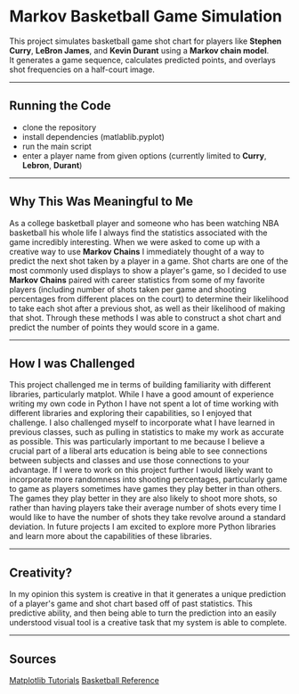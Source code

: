 # Markov Basketball Game Simulation

This project simulates basketball game shot chart for players like **Stephen Curry**, **LeBron James**, and **Kevin Durant** using a **Markov chain model**.  
It generates a game sequence, calculates predicted points, and overlays shot frequencies on a half-court image.

---

## Running the Code
- clone the repository
- install dependencies (matlablib.pyplot)
- run the main script
- enter a player name from given options (currently limited to **Curry**, **Lebron**, **Durant**)

---

## Why This Was Meaningful to Me

As a college basketball player and someone who has been watching NBA basketball his whole life I always find the statistics associated with the game incredibly interesting.
When we were asked to come up with a creative way to use **Markov Chains** I immediately thought of a way to predict the next shot taken by a player in a game. Shot charts 
are one of the most commonly used displays to show a player's game, so I decided to use **Markov Chains** paired with career statistics from some of my favorite players 
(including number of shots taken per game and shooting percentages from different places on the court) to determine their likelihood to take each shot after a previous shot,
as well as their likelihood of making that shot. Through these methods I was able to construct a shot chart and predict the number of points they would score in a game.

---

## How I was Challenged

This project challenged me in terms of building familiarity with different libraries, particularly matplot. While I have a good amount of experience writing my own code
in Python I have not spent a lot of time working with different libraries and exploring their capabilities, so I enjoyed that challenge. I also challenged myself to 
incorporate what I have learned in previous classes, such as pulling in statistics to make my work as accurate as possible. This was particularly important to me because 
I believe a crucial part of a liberal arts education is being able to see connections between subjects and classes and use those connections to your advantage. If I were 
to work on this project further I would likely want to incorporate more randomness into shooting percentages, particularly game to game as players sometimes have games they
play better in than others. The games they play better in they are also likely to shoot more shots, so rather than having players take their average number of shots every 
time I would like to have the number of shots they take revolve around a standard deviation. In future projects I am excited to explore more Python libraries and learn more
about the capabilities of these libraries.

---

## Creativity?

In my opinion this system is creative in that it generates a unique prediction of a player's game and shot chart based off of past statistics. This predictive ability, and then being able to turn the prediction into an easily understood visual tool is a creative task that my system is able to complete.

---

## Sources

[Matplotlib Tutorials](https://matplotlib.org/stable/tutorials/images.html#sphx-glr-tutorials-images-py)
[Basketball Reference](https://www.basketball-reference.com/players/j/jamesle01/shooting/2025)

